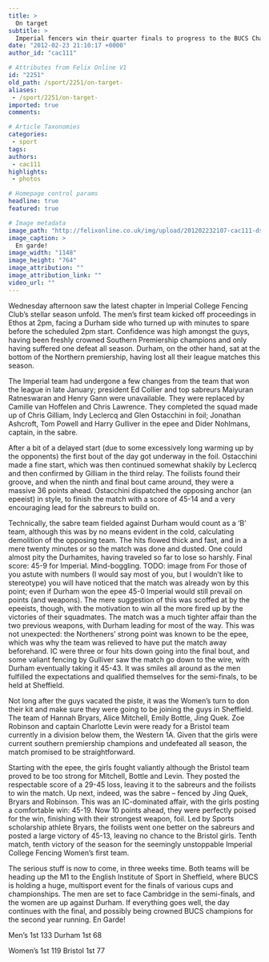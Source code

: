 ```yaml
---
title: >
  On target
subtitle: >
  Imperial fencers win their quarter finals to progress to the BUCS Championship final round to be held in Sheffield
date: "2012-02-23 21:10:17 +0000"
author_id: "cac111"

# Attributes from Felix Online V1
id: "2251"
old_path: /sport/2251/on-target-
aliases:
 - /sport/2251/on-target-
imported: true
comments:

# Article Taxonomies
categories:
 - sport
tags:
authors:
 - cac111
highlights:
 - photos

# Homepage control params
headline: true
featured: true

# Image metadata
image_path: "http://felixonline.co.uk/img/upload/201202232107-cac111-dsc06929.gif"
image_caption: >
  En garde!
image_width: "1148"
image_height: "764"
image_attribution: ""
image_attribution_link: ""
video_url: ""
---
```


Wednesday afternoon saw the latest chapter in Imperial College Fencing Club’s stellar season unfold. The men’s first team kicked off proceedings in Ethos at 2pm, facing a Durham side who turned up with minutes to spare before the scheduled 2pm start. Confidence was high amongst the guys, having been freshly crowned Southern Premiership champions and only having suffered one defeat all season. Durham, on the other hand, sat at the bottom of the Northern premiership, having lost all their league matches this season.

The Imperial team had undergone a few changes from the team that won the league in late January; president Ed Collier and top sabreurs Maiyuran Ratneswaran and Henry Gann were unavailable. They were replaced by Camille van Hoffelen and Chris Lawrence. They completed the squad made up of Chris Gilliam, Indy Leclercq and Glen Ostacchini in foil; Jonathan Ashcroft, Tom Powell and Harry Gulliver in the epee and Dider Nohlmans, captain, in the sabre.

After a bit of a delayed start (due to some excessively long warming up by the opponents) the first bout of the day got underway in the foil. Ostacchini made a fine start, which was then continued somewhat shakily by Leclercq and then confirmed by Gilliam in the third relay. The foilists found their groove, and when the ninth and final bout came around, they were a massive 36 points ahead. Ostacchini dispatched the opposing anchor (an epeeist) in style, to finish the match with a score of 45-14 and a very encouraging lead for the sabreurs to build on.

Technically, the sabre team fielded against Durham would count as a ‘B’ team, although this was by no means evident in the cold, calculating demolition of the opposing team. The hits flowed thick and fast, and in a mere twenty minutes or so the match was done and dusted. One could almost pity the Durhamites, having traveled so far to lose so harshly. Final score: 45-9 for Imperial. Mind-boggling.
TODO: image from
For those of you astute with numbers (I would say most of you, but I wouldn’t like to stereotype) you will have noticed that the match was already won by this point; even if Durham won the epee 45-0 Imperial would still prevail on points (and weapons). The mere suggestion of this was scoffed at by the epeeists, though, with the motivation to win all the more fired up by the victories of their squadmates. The match was a much tighter affair than the two previous weapons, with Durham leading for most of the way. This was not unexpected: the Northeners’ strong point was known to be the epee, which was why the team was relieved to have put the match away beforehand. IC were three or four hits down going into the final bout, and some valiant fencing by Gulliver saw the match go down to the wire, with Durham eventually taking it 45-43. It was smiles all around as the men fulfilled the expectations and qualified themselves for the semi-finals, to be held at Sheffield.

Not long after the guys vacated the piste, it was the Women’s turn to don their kit and make sure they were going to be joining the guys in Sheffield. The team of Hannah Bryars, Alice Mitchell, Emily Bottle, Jing Quek. Zoe Robinson and captain Charlotte Levin were ready for a Bristol team currently in a division below them, the Western 1A. Given that the girls were current southern premiership champions and undefeated all season, the match promised to be straightforward.

Starting with the epee, the girls fought valiantly although the Bristol team proved to be too strong for Mitchell, Bottle and Levin. They posted the respectable score of a 29-45 loss, leaving it to the sabreurs and the foilists to win the match. Up next, indeed, was the sabre – fenced by Jing Quek, Bryars and Robinson. This was an IC-dominated affair, with the girls posting a comfortable win: 45-19. Now 10 points ahead, they were perfectly poised for the win, finishing with their strongest weapon, foil. Led by Sports scholarship athlete Bryars, the foilists went one better on the sabreurs and posted a large victory of 45-13, leaving no chance to the Bristol girls. Tenth match, tenth victory of the season for the seemingly unstoppable Imperial College Fencing Women’s first team.

The serious stuff is now to come, in three weeks time. Both teams will be heading up the M1 to the English Institute of Sport in Sheffield, where BUCS is holding a huge, multisport event for the finals of various cups and championships. The men are set to face Cambridge in the semi-finals, and the women are up against Durham. If everything goes well, the day continues with the final, and possibly being crowned BUCS champions for the second year running.
 En Garde!

Men’s 1st 133
 Durham 1st 68

Women’s 1st 119
 Bristol 1st 77
